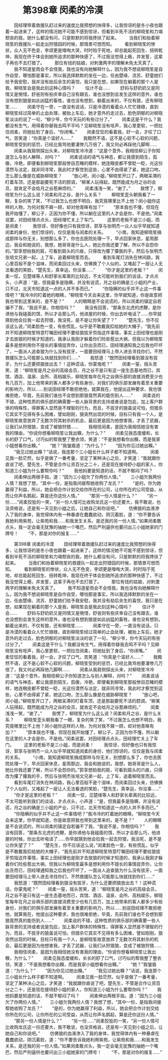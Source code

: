 # 　　第398章 闵柔的冷漠
　　田经理带着救援队赶过来的速度比我预想的快得多，让我惊讶的是冬小夜也跟着一起进来了，这样的情况她不可能不感到惊讶，但看到半死不活的柳晓笙和力竭颓丧的我，她什么都没有问，只是默默的将我搀扶了起来。
　　当我们和抬着柳晓笙的救援队一起走出狩猎园的时候，那情景可想而知。
　　看到柳晓笙的惨状，众人无不色变，李颂更是嚎啕大哭，时时陷于死地，却总能起死回生、扭转乾坤，我现在终于体会到她所追求的那种快感了，不过我没觉得上瘾，并发誓，这辈子再也不去打猎了。
　　那位有钱的姑娘，对刺激两字的理解未免太天真了。
　　我不知道星雨会不会怪我，我也没有向她解释什么，因为我不想说柳晓笙是自作自受，哪怕那是事实，所以我选择默默的坐在一边，任由楚缘、流苏、舒童她们给予我安慰，我并没有劫后余生的喜悦，我只是在想，如果现在躺着的那个人是我，柳晓笙会是我此刻这种心情吗？
　　估计不会……
　　舒妈与舒奶奶又是同情又是惋惜，舒爸则有些庆幸自己没有跟去，谁也没想到会发生这样的意外，谁也没有想到狼是如此凶猛的畜牲，谁也没有想到，躺着出来的，不仅有狼，还有柳晓笙……
　　闵柔守在一旁，一直没有说话，只是冷漠的看着众人忙忙碌碌，直到柳晓笙经过简单的止血处理，被抬上车后，她才意外的走过去，脸色阴郁的对柳晓笙淡淡的说了一句，“柳少爷，你今天玩的有些过分了。”
　　闵柔这是干什么？我都没有生气，用得着你替我去鸣不平吗？见柳晓笙没有吱声，我心里更软，一把拉住闵柔，将她扯到了身后，“你闭嘴。”
　　闵柔怔怔的看着我，好一会，才叹了口气，苦笑道：“你真是个滥好人……”
　　我黯然不语，这不是心软不心软的问题，柳晓笙受到的惩罚，已经比我骂他要凄惨几万倍了，我又何必再踩他几脚啊……
　　闵柔从我肩侧探出头来，对柳晓笙冷冷道：“这是个意外，我相信柳公子你知道怎么与别人解释，对吗？”
　　闵柔说话的语气与神态，都让我感到陌生，孤傲，冷艳，即便看到柳晓笙那般惨目忍睹的模样，她连眼皮都不曾眨一眨，光这份漠然与淡定，就非同寻常，我此时才察觉到这些，心里不由得紧了紧，她这口吻，怎么那么像是在威胁柳晓笙？
　　“放心吧，闵小姐，”柳晓笙开口了，两眼呆滞的盯着车顶，还是那副要死不活的腔调，“柳某人玩得起，既然能成为月之谷的会员，就肯定不会给月之谷惹麻烦的。”
　　闵柔浅浅一笑，“谢了。”
　　我愣了，柳晓笙为什么这么说？闵柔和月之谷，是什么关系？
　　柳晓笙歪头朝我看了一眼，复杂的笑了笑，“不过我怎么也想不明白，我究竟哪里比不上他？闵小姐你这样的人物，为何对我不屑一顾，却对他青睐有加？”
　　“原本我也不懂，但现在我开始懂了，柳公子，正因为你不懂，所以躺在这里的人才会是你，不是他。”闵柔说罢，对田经理点点头，田经理忙关上了车门。
　　这里的老板不是三小姐，而是闵柔！
　　我惊讶，但好像也只有我惊讶，郭享与张明杰一众人似乎早就知道闵柔的身份，他们惊讶的，仅仅是我与闵柔的关系。
　　“小南，我知道柳晓笙搞成那样与你无关，别想那么多了，你也去医院处理一下，早点回家休息，星雨那边，我会和她说的，我想，她哥哥是什么人，她比你我还要了解，所以不会怨你的。”郭享想拍我的肩，可看到肩头的爪痕，只得改为攥了攥我的手，然后与张明杰张培文兄弟一起，上了车，追着柳晓笙而去。
　　看到车尾灯消失在林间路，我心里百般不是个滋味，而闵柔回过头来，仿佛换了个人似的，又堆起了一层让人无法看透的笑脸，“楚先生，真幸运，你没事……”
　　“你才是这里的老板？”
　　闵柔一怔，见楚缘等人和舒家长辈离的比较远，不太可能听到我们的谈话，才点点头，小声道：“是，但我最多是隐瞒，并没有说谎，月之谷的确是三小姐的产业，只不过，北天市知道这一点的人并不多而已。”
　　“你隐瞒的似乎并不止这一件事情吧？”我冷冷的盯着她的眼睛，“柳晓笙今天会来这里，你早就知道，你是故意把我也带到这里来的，是不是？”
　　人的眼睛是不会说谎的，所以闵柔的镇定自若骗不了我，“我说不是，你相信吗？”
　　我没有回答，“那条东北虎的虎鞭，是你诱他与我碰面的饵，所以才会那么巧，他进屋的时候，你出去听电话了……你早就猜到他会拉我一起去狩猎，我没死，是不是让你失望了？”
　　“楚先生，你不应该这么说，”闵柔脸色一变，有些慌乱，似乎是不敢戴我扣给她的大帽子，“我先前并不知道柳晓笙特意叮嘱田经理不要给狼拔牙剪指这件事情，事实上田经理也是刚才去放狼的时候才知道的，我承认我刚才躲着你们险些惹出大祸，但我以为柳晓笙最多是想利用你不擅长的事情捉弄你，让你出丑而已，田经理通知我之后我也吓坏了，一面派人追查狼为什么没有拔牙，一面要田经理马上带人进去寻找你们，不然救援队怎么可能那么快就找到你们……”
　　我怒道：“既然田经理看到狼没有拔牙，为什么还要把狼放出去？！这种谎话，你蒙鬼呢？”
　　闵柔一窒，摇头苦笑，道：“柳晓笙是月之谷的高级会员，月之谷不是只有这一座生态基地而已，宾馆、酒店、温泉、会所、高档娱乐，柳晓笙每年在月之谷俱乐部的直接消费至少也有几百万，加上他带来的客人都多少有些身份，对我们的俱乐部发展有着至关重要的影响力，所以……别说田经理不敢拒绝他，就算我在，他提出这种要求，我也很难拒绝，毕竟，先前我们谁也不会想到那狼竟然真的能伤到人……”
　　闵柔说的不错，这种性质的俱乐部的确需要一些人脉背景的支持或者说是包庇，加上客户群体的特殊性，得罪客人显然是不理智的行为，而且，不拔牙的狼虽说可怕，但猎杀它其实不见得有多么困难，譬如刚刚，狼突然出现的时候，目标只有我一个人，是柳晓笙故意放弃了无数次将其射杀的机会，最后更是因为他想害我，才丢了武器，让我们从狩猎狼，变成了被狼狩猎……
　　我相信闵柔，是因为我相信她没有害我的理由，“你说你想看柳晓笙让我出糗，为什么？”
　　闵柔见我态度缓和，长长的舒了口气，讨巧似的帮我整了整衣领，笑道：“不是我想看你出糗，而是我家小姐想看你出糗。”
　　“她？”我皱眉道：“为什么？”
　　“因为你见过她出糗。”
　　“我见过她出糗？”话说，我连那个三小姐长什么样子都不知道啊。
　　闵柔见我一脸茫然，似乎是做了一番考量，坚定了某种决心之后，才笑道：“我就跟你直说了吧，楚先生，不管是合作让资百分之二十，还是现在接待舒小姐的家人，你知道三小姐为什么要帮你吗？”
　　我他妈要是知道的话，不就不郁闷了吗？
　　闵柔伸出两根手指，道：“因为三小姐欠了你两份人情。”
　　三小姐欠我两份人情？我想了想，“其中一份，是指我间接帮她收购了龙氏？”
　　“是的，你为她赢得了利益，所以，她会把合作计划交给你所在的公司，让你所在的公司受益，从而让你声名鹊起，算是还你这份人情。”
　　“那另一份人情是什么？”
　　“另一份……”闵柔狡狯的一笑，“另一份人情可比收购龙氏这一份还要大，我不敢说，也没资格说，还是有一天见到小姐之后，让她自己和你说吧。”
　　仿佛狼的血液渗入了我的身体，我觉得体内有一种暴虐在蠢蠢欲动，阴沉着脸，道：“你不要告诉我她利用紫苑，让紫苑和我……和我发生关系，是还我的另一份人情。”如果闵柔敢点头，我一定会毫无犹豫的抽她一个嘴巴，然后严刑逼供也要问出三小姐她家的门牌号！
　　“不，那是对你的报复……”

　　第398章 闵柔的冷漠
　　田经理带着救援队赶过来的速度比我预想的快得多，让我惊讶的是冬小夜也跟着一起进来了，这样的情况她不可能不感到惊讶，但看到半死不活的柳晓笙和力竭颓丧的我，她什么都没有问，只是默默的将我搀扶了起来。
　　当我们和抬着柳晓笙的救援队一起走出狩猎园的时候，那情景可想而知。
　　看到柳晓笙的惨状，众人无不色变，李颂更是嚎啕大哭，时时陷于死地，却总能起死回生、扭转乾坤，我现在终于体会到她所追求的那种快感了，不过我没觉得上瘾，并发誓，这辈子再也不去打猎了。
　　那位有钱的姑娘，对刺激两字的理解未免太天真了。
　　我不知道星雨会不会怪我，我也没有向她解释什么，因为我不想说柳晓笙是自作自受，哪怕那是事实，所以我选择默默的坐在一边，任由楚缘、流苏、舒童她们给予我安慰，我并没有劫后余生的喜悦，我只是在想，如果现在躺着的那个人是我，柳晓笙会是我此刻这种心情吗？
　　估计不会……
　　舒妈与舒奶奶又是同情又是惋惜，舒爸则有些庆幸自己没有跟去，谁也没想到会发生这样的意外，谁也没有想到狼是如此凶猛的畜牲，谁也没有想到，躺着出来的，不仅有狼，还有柳晓笙……
　　闵柔守在一旁，一直没有说话，只是冷漠的看着众人忙忙碌碌，直到柳晓笙经过简单的止血处理，被抬上车后，她才意外的走过去，脸色阴郁的对柳晓笙淡淡的说了一句，“柳少爷，你今天玩的有些过分了。”
　　闵柔这是干什么？我都没有生气，用得着你替我去鸣不平吗？见柳晓笙没有吱声，我心里更软，一把拉住闵柔，将她扯到了身后，“你闭嘴。”
　　闵柔怔怔的看着我，好一会，才叹了口气，苦笑道：“你真是个滥好人……”
　　我黯然不语，这不是心软不心软的问题，柳晓笙受到的惩罚，已经比我骂他要凄惨几万倍了，我又何必再踩他几脚啊……
　　闵柔从我肩侧探出头来，对柳晓笙冷冷道：“这是个意外，我相信柳公子你知道怎么与别人解释，对吗？”
　　闵柔说话的语气与神态，都让我感到陌生，孤傲，冷艳，即便看到柳晓笙那般惨目忍睹的模样，她连眼皮都不曾眨一眨，光这份漠然与淡定，就非同寻常，我此时才察觉到这些，心里不由得紧了紧，她这口吻，怎么那么像是在威胁柳晓笙？
　　“放心吧，闵小姐，”柳晓笙开口了，两眼呆滞的盯着车顶，还是那副要死不活的腔调，“柳某人玩得起，既然能成为月之谷的会员，就肯定不会给月之谷惹麻烦的。”
　　闵柔浅浅一笑，“谢了。”
　　我愣了，柳晓笙为什么这么说？闵柔和月之谷，是什么关系？
　　柳晓笙歪头朝我看了一眼，复杂的笑了笑，“不过我怎么也想不明白，我究竟哪里比不上他？闵小姐你这样的人物，为何对我不屑一顾，却对他青睐有加？”
　　“原本我也不懂，但现在我开始懂了，柳公子，正因为你不懂，所以躺在这里的人才会是你，不是他。”闵柔说罢，对田经理点点头，田经理忙关上了车门。
　　这里的老板不是三小姐，而是闵柔！
　　我惊讶，但好像也只有我惊讶，郭享与张明杰一众人似乎早就知道闵柔的身份，他们惊讶的，仅仅是我与闵柔的关系。
　　“小南，我知道柳晓笙搞成那样与你无关，别想那么多了，你也去医院处理一下，早点回家休息，星雨那边，我会和她说的，我想，她哥哥是什么人，她比你我还要了解，所以不会怨你的。”郭享想拍我的肩，可看到肩头的爪痕，只得改为攥了攥我的手，然后与张明杰张培文兄弟一起，上了车，追着柳晓笙而去。
　　看到车尾灯消失在林间路，我心里百般不是个滋味，而闵柔回过头来，仿佛换了个人似的，又堆起了一层让人无法看透的笑脸，“楚先生，真幸运，你没事……”
　　“你才是这里的老板？”
　　闵柔一怔，见楚缘等人和舒家长辈离的比较远，不太可能听到我们的谈话，才点点头，小声道：“是，但我最多是隐瞒，并没有说谎，月之谷的确是三小姐的产业，只不过，北天市知道这一点的人并不多而已。”
　　“你隐瞒的似乎并不止这一件事情吧？”我冷冷的盯着她的眼睛，“柳晓笙今天会来这里，你早就知道，你是故意把我也带到这里来的，是不是？”
　　人的眼睛是不会说谎的，所以闵柔的镇定自若骗不了我，“我说不是，你相信吗？”
　　我没有回答，“那条东北虎的虎鞭，是你诱他与我碰面的饵，所以才会那么巧，他进屋的时候，你出去听电话了……你早就猜到他会拉我一起去狩猎，我没死，是不是让你失望了？”
　　“楚先生，你不应该这么说，”闵柔脸色一变，有些慌乱，似乎是不敢戴我扣给她的大帽子，“我先前并不知道柳晓笙特意叮嘱田经理不要给狼拔牙剪指这件事情，事实上田经理也是刚才去放狼的时候才知道的，我承认我刚才躲着你们险些惹出大祸，但我以为柳晓笙最多是想利用你不擅长的事情捉弄你，让你出丑而已，田经理通知我之后我也吓坏了，一面派人追查狼为什么没有拔牙，一面要田经理马上带人进去寻找你们，不然救援队怎么可能那么快就找到你们……”
　　我怒道：“既然田经理看到狼没有拔牙，为什么还要把狼放出去？！这种谎话，你蒙鬼呢？”
　　闵柔一窒，摇头苦笑，道：“柳晓笙是月之谷的高级会员，月之谷不是只有这一座生态基地而已，宾馆、酒店、温泉、会所、高档娱乐，柳晓笙每年在月之谷俱乐部的直接消费至少也有几百万，加上他带来的客人都多少有些身份，对我们的俱乐部发展有着至关重要的影响力，所以……别说田经理不敢拒绝他，就算我在，他提出这种要求，我也很难拒绝，毕竟，先前我们谁也不会想到那狼竟然真的能伤到人……”
　　闵柔说的不错，这种性质的俱乐部的确需要一些人脉背景的支持或者说是包庇，加上客户群体的特殊性，得罪客人显然是不理智的行为，而且，不拔牙的狼虽说可怕，但猎杀它其实不见得有多么困难，譬如刚刚，狼突然出现的时候，目标只有我一个人，是柳晓笙故意放弃了无数次将其射杀的机会，最后更是因为他想害我，才丢了武器，让我们从狩猎狼，变成了被狼狩猎……
　　我相信闵柔，是因为我相信她没有害我的理由，“你说你想看柳晓笙让我出糗，为什么？”
　　闵柔见我态度缓和，长长的舒了口气，讨巧似的帮我整了整衣领，笑道：“不是我想看你出糗，而是我家小姐想看你出糗。”
　　“她？”我皱眉道：“为什么？”
　　“因为你见过她出糗。”
　　“我见过她出糗？”话说，我连那个三小姐长什么样子都不知道啊。
　　闵柔见我一脸茫然，似乎是做了一番考量，坚定了某种决心之后，才笑道：“我就跟你直说了吧，楚先生，不管是合作让资百分之二十，还是现在接待舒小姐的家人，你知道三小姐为什么要帮你吗？”
　　我他妈要是知道的话，不就不郁闷了吗？
　　闵柔伸出两根手指，道：“因为三小姐欠了你两份人情。”
　　三小姐欠我两份人情？我想了想，“其中一份，是指我间接帮她收购了龙氏？”
　　“是的，你为她赢得了利益，所以，她会把合作计划交给你所在的公司，让你所在的公司受益，从而让你声名鹊起，算是还你这份人情。”
　　“那另一份人情是什么？”
　　“另一份……”闵柔狡狯的一笑，“另一份人情可比收购龙氏这一份还要大，我不敢说，也没资格说，还是有一天见到小姐之后，让她自己和你说吧。”
　　仿佛狼的血液渗入了我的身体，我觉得体内有一种暴虐在蠢蠢欲动，阴沉着脸，道：“你不要告诉我她利用紫苑，让紫苑和我……和我发生关系，是还我的另一份人情。”如果闵柔敢点头，我一定会毫无犹豫的抽她一个嘴巴，然后严刑逼供也要问出三小姐她家的门牌号！
　　“不，那是对你的报复……”
